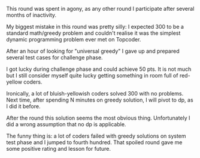 This round was spent in agony, as any other round I participate after several months of inactivity.

My biggest mistake in this round was pretty silly: I expected 300 to be a standard math/greedy problem and couldn't realise it was the simplest dynamic programming problem ever met on Topcoder.

After an hour of looking for "universal greedy" I gave up and prepared several test cases for challenge phase.

I got lucky during challenge phase and could achieve 50 pts. It is not much but I still consider myself quite lucky getting something in room full of red-yellow coders.

Ironically, a lot of bluish-yellowish coders solved 300 with no problems. Next time, after spending N minutes on greedy solution, I will pivot to dp, as I did it before.

After the round this solution seems the most obvious thing. Unfortunately I did a wrong assumption that no dp is applicable.

The funny thing is: a lot of coders failed with greedy solutions on system test phase and I jumped to fourth hundred. That spoiled round gave me some positive rating and lesson for future.
